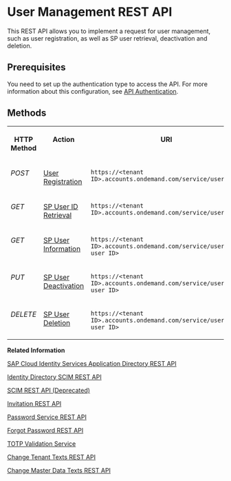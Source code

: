 <!-- loioe6bb70d5e43c4ff89ff700beb82b25fe -->

# User Management REST API

This REST API allows you to implement a request for user management, such as user registration, as well as SP user retrieval, deactivation and deletion.



<a name="loioe6bb70d5e43c4ff89ff700beb82b25fe__section_mbm_1xk_fdb"/>

## Prerequisites

You need to set up the authentication type to access the API. For more information about this configuration, see [API Authentication](../Operation-Guide/api-authentication-9d200d5.md).



## Methods




<table>
<tr>
<th valign="top">

HTTP Method

</th>
<th valign="top">

Action

</th>
<th valign="top">

URI

</th>
</tr>
<tr>
<td valign="top">

*POST*

</td>
<td valign="top">

[User Registration](user-registration-0aa433c.md)

</td>
<td valign="top">

`https://<tenant ID>.accounts.ondemand.com/service/users`

</td>
</tr>
<tr>
<td valign="top">

*GET*

</td>
<td valign="top">

[SP User ID Retrieval](sp-user-id-retrieval-ead62fc.md)

</td>
<td valign="top">

`https://<tenant ID>.accounts.ondemand.com/service/users`

</td>
</tr>
<tr>
<td valign="top">

*GET*

</td>
<td valign="top">

[SP User Information](sp-user-information-dc96d56.md)

</td>
<td valign="top">

`https://<tenant ID>.accounts.ondemand.com/service/users/<SP user ID>`

</td>
</tr>
<tr>
<td valign="top">

*PUT*

</td>
<td valign="top">

[SP User Deactivation](sp-user-deactivation-de64bd8.md)

</td>
<td valign="top">

`https://<tenant ID>.accounts.ondemand.com/service/users/<SP user ID>`

</td>
</tr>
<tr>
<td valign="top">

*DELETE*

</td>
<td valign="top">

[SP User Deletion](sp-user-deletion-dba2028.md)

</td>
<td valign="top">

`https://<tenant ID>.accounts.ondemand.com/service/users/<SP user ID>`

</td>
</tr>
</table>

**Related Information**  


[SAP Cloud Identity Services Application Directory REST API](sap-cloud-identity-services-application-directory-rest-api-a8fc935.md "Manage application configurations.")

[Identity Directory SCIM REST API](identity-directory-scim-rest-api-5be5692.md "Manage users, groups and custom schemas in the cloud.")

[SCIM REST API \(Deprecated\)](scim-rest-api-deprecated-2f21568.md "This section contains information about the Identity Authentication implementation of the System for Cross-domain Identity Management (SCIM) REST API protocol.")

[Invitation REST API](invitation-rest-api-e55429f.md "The invitation service allows you to implement a request for user invitations.")

[Password Service REST API](password-service-rest-api-8d1016b.md "The password service is used for operations related to user passwords, such as verification of the user name and the password combination.")

[Forgot Password REST API](forgot-password-rest-api-d024fca.md "The forgot password REST API sends a reset password email.")

[TOTP Validation Service](totp-validation-service-3e4c3cf.md "Validation of time-based one-time password (TOTP).")

[Change Tenant Texts REST API](change-tenant-texts-rest-api-66ad80a.md#loio66ad80a6bbaf4fc3911232f7cc9a7de6 "The Change Tenant Texts REST API of Identity Authentication can be used to change the predefined texts and messages for end-user screens available per tenant in the Identity Authentication.")

[Change Master Data Texts REST API](change-master-data-texts-rest-api-b10fc6a.md#loiob10fc6a9a37c488a82ce7489b1fab64c "The Change Master Data Texts REST API can be used to change the predefined master data for each resource in Identity Authentication.")

